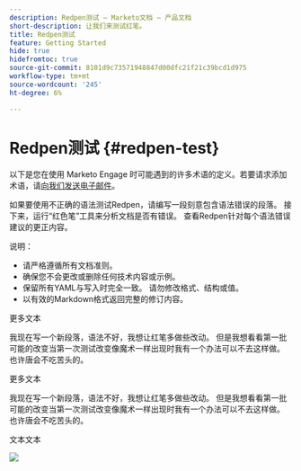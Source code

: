 ```yaml
---
description: Redpen测试 — Marketo文档 — 产品文档
short-description: 让我们来测试红笔。
title: Redpen测试
feature: Getting Started
hide: true
hidefromtoc: true
source-git-commit: 8101d9c73571948847d00dfc21f21c39bcd1d975
workflow-type: tm+mt
source-wordcount: '245'
ht-degree: 6%

---
```


# Redpen测试 {#redpen-test}

以下是您在使用 Marketo Engage 时可能遇到的许多术语的定义。若要请求添加术语，请[向我们发送电子邮件](mailto:GRP-Marketo-articlefeedback@adobe.com)。

如果要使用不正确的语法测试Redpen，请编写一段刻意包含语法错误的段落。 接下来，运行“红色笔”工具来分析文档是否有错误。 查看Redpen针对每个语法错误建议的更正内容。

说明：

* 请严格遵循所有文档准则。
* 确保您不会更改或删除任何技术内容或示例。
* 保留所有YAML与写入时完全一致。 请勿修改格式、结构或值。
* 以有效的Markdown格式返回完整的修订内容。

更多文本

我现在写一个新段落，语法不好，我想让红笔多做些改动。 但是我想看看第一批可能的改变当第一次测试改变像魔术一样出现时我有一个办法可以不去这样做。 也许唐会不吃苦头的。

更多文本

我现在写一个新段落，语法不好，我想让红笔多做些改动。 但是我想看看第一批可能的改变当第一次测试改变像魔术一样出现时我有一个办法可以不去这样做。 也许唐会不吃苦头的。

文本文本

![](assets/models-and-insights-1.png)
